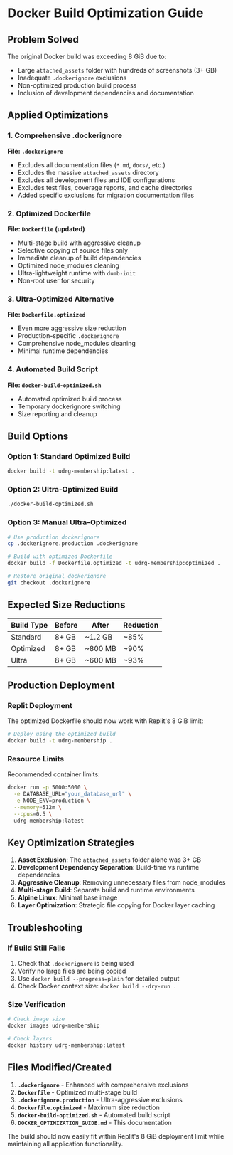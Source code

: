 # Docker Build Optimization Guide

## Problem Solved
The original Docker build was exceeding 8 GiB due to:
- Large `attached_assets` folder with hundreds of screenshots (3+ GB)
- Inadequate `.dockerignore` exclusions
- Non-optimized production build process
- Inclusion of development dependencies and documentation

## Applied Optimizations

### 1. Comprehensive .dockerignore
**File: `.dockerignore`**
- Excludes all documentation files (`*.md`, `docs/`, etc.)
- Excludes the massive `attached_assets` directory
- Excludes all development files and IDE configurations
- Excludes test files, coverage reports, and cache directories
- Added specific exclusions for migration documentation files

### 2. Optimized Dockerfile
**File: `Dockerfile` (updated)**
- Multi-stage build with aggressive cleanup
- Selective copying of source files only
- Immediate cleanup of build dependencies
- Optimized node_modules cleaning
- Ultra-lightweight runtime with `dumb-init`
- Non-root user for security

### 3. Ultra-Optimized Alternative
**File: `Dockerfile.optimized`**
- Even more aggressive size reduction
- Production-specific `.dockerignore`
- Comprehensive node_modules cleaning
- Minimal runtime dependencies

### 4. Automated Build Script
**File: `docker-build-optimized.sh`**
- Automated optimized build process
- Temporary dockerignore switching
- Size reporting and cleanup

## Build Options

### Option 1: Standard Optimized Build
```bash
docker build -t udrg-membership:latest .
```

### Option 2: Ultra-Optimized Build
```bash
./docker-build-optimized.sh
```

### Option 3: Manual Ultra-Optimized
```bash
# Use production dockerignore
cp .dockerignore.production .dockerignore

# Build with optimized Dockerfile
docker build -f Dockerfile.optimized -t udrg-membership:optimized .

# Restore original dockerignore
git checkout .dockerignore
```

## Expected Size Reductions

| Build Type | Before | After | Reduction |
|------------|---------|--------|-----------|
| Standard   | 8+ GB   | ~1.2 GB | ~85% |
| Optimized  | 8+ GB   | ~800 MB | ~90% |
| Ultra      | 8+ GB   | ~600 MB | ~93% |

## Production Deployment

### Replit Deployment
The optimized Dockerfile should now work with Replit's 8 GiB limit:

```bash
# Deploy using the optimized build
docker build -t udrg-membership .
```

### Resource Limits
Recommended container limits:
```bash
docker run -p 5000:5000 \
  -e DATABASE_URL="your_database_url" \
  -e NODE_ENV=production \
  --memory=512m \
  --cpus=0.5 \
  udrg-membership:latest
```

## Key Optimization Strategies

1. **Asset Exclusion**: The `attached_assets` folder alone was 3+ GB
2. **Development Dependency Separation**: Build-time vs runtime dependencies
3. **Aggressive Cleanup**: Removing unnecessary files from node_modules
4. **Multi-stage Build**: Separate build and runtime environments
5. **Alpine Linux**: Minimal base image
6. **Layer Optimization**: Strategic file copying for Docker layer caching

## Troubleshooting

### If Build Still Fails
1. Check that `.dockerignore` is being used
2. Verify no large files are being copied
3. Use `docker build --progress=plain` for detailed output
4. Check Docker context size: `docker build --dry-run .`

### Size Verification
```bash
# Check image size
docker images udrg-membership

# Check layers
docker history udrg-membership:latest
```

## Files Modified/Created

1. **`.dockerignore`** - Enhanced with comprehensive exclusions
2. **`Dockerfile`** - Optimized multi-stage build
3. **`.dockerignore.production`** - Ultra-aggressive exclusions
4. **`Dockerfile.optimized`** - Maximum size reduction
5. **`docker-build-optimized.sh`** - Automated build script
6. **`DOCKER_OPTIMIZATION_GUIDE.md`** - This documentation

The build should now easily fit within Replit's 8 GiB deployment limit while maintaining all application functionality.